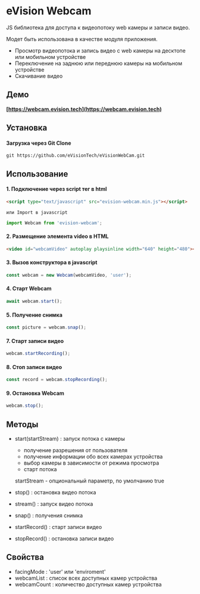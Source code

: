 # eVision Webcam
JS библиотека для доступа к видеопотоку web камеры и записи видео.

Модет быть использована в качестве модуля приложения.

- Просмотр видеопотока и запись видео с web камеры на десктопе или мобильном устройстве
- Переключение на заднюю или переднюю камеры на мобильном устройстве
- Скачивание видео

## Демо
**[https://webcam.evision.tech](https://webcam.evision.tech)**

## Установка

#### Загрузка через Git Clone
``` shell
git https://github.com/eVisionTech/eVisionWebCam.git
```

## Использование

#### 1. Подключение через script тег в html <head>
```html
<script type="text/javascript" src="evision-webcam.min.js"></script>
```
    или Import в javascript
``` js
import Webcam from 'evision-webcam';
```


#### 2. Размещение элемента video в HTML
```html
<video id="webcamVideo" autoplay playsinline width="640" height="480"></video>
```

#### 3. Вызов конструктора в javascript
``` js
const webcam = new Webcam(webcamVideo, 'user');
```

#### 4. Старт Webcam 
``` js
await webcam.start();
```

#### 5. Получение снимка
``` js
const picture = webcam.snap();
``` 

#### 7. Старт записи видео
``` js
webcam.startRecording();
``` 

#### 8. Стоп записи видео
``` js
const record = webcam.stopRecording();
``` 

#### 9. Остановка Webcam 
``` js
webcam.stop();
```

## Методы
- start(startStream) : запуск потока с камеры 
  - получение разрешения от пользователя
  - получение информации обо всех камерах устройства
  - выбор камеры в зависимости от режима просмотра
  - старт потока 
  
  startStream - опциональный параметр, по умолчанию true
      
- stop() : остановка видео потока 
  
- stream() : запуск видео потока 
  
- snap() : получения снимка 
  
- startRecord() : старт записи видео

- stopRecord() : остановка записи видео

## Свойства

- facingMode : 'user' или 'enviroment'
- webcamList : список всех доступных камер устройства
- webcamCount : количество доступных камер устройства